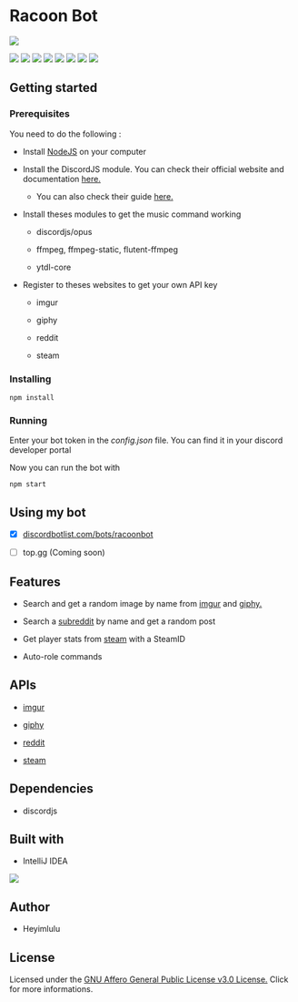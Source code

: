 # Racoon Bot

![](https://repository-images.githubusercontent.com/286796413/a8dbb000-f467-11ea-9d0a-b42efcb9b1a5)

![](https://img.shields.io/github/last-commit/Heyimlulu/RacoonBot/master?style=for-the-badge)
![](https://img.shields.io/static/v1?label=Language&message=Javascript&style=for-the-badge&color=yellow)
![](https://img.shields.io/static/v1?label=Dependencie&message=DiscordJS&style=for-the-badge&color=lightblue)
![](https://img.shields.io/static/v1?label=Published&message=DiscordBotList.com&style=for-the-badge&color=green)
![](https://img.shields.io/static/v1?label=Onhold&message=Top.gg&style=for-the-badge&color=red)
![](https://img.shields.io/static/v1?label=Author&message=Heyimlulu&style=for-the-badge)
![](https://img.shields.io/static/v1?label=Discord&message=Yuki%20💜%230001&style=for-the-badge)
![](https://img.shields.io/github/license/Heyimlulu/RacoonBot?style=for-the-badge)

## Getting started

### Prerequisites

You need to do the following :

- Install [NodeJS](https://nodejs.org/) on your computer

- Install the DiscordJS module. You can check their official website and documentation [here.](https://discord.js.org/#/)

  - You can also check their guide [here.](https://discordjs.guide/)

- Install theses modules to get the music command working

  - discordjs/opus
  
  - ffmpeg, ffmpeg-static, flutent-ffmpeg
  
  - ytdl-core

- Register to theses websites to get your own API key 

  - imgur 
  
  - giphy
  
  - reddit 
  
  - steam

### Installing

```
npm install
```

### Running

Enter your bot token in the *config.json* file. You can find it in your discord developer portal 

Now you can run the bot with

```
npm start
```

## Using my bot

- [x] [discordbotlist.com/bots/racoonbot](https://discordbotlist.com/bots/racoonbot)

- [ ] top.gg (Coming soon)

## Features

- Search and get a random image by name from [imgur](https://giphy.com/) and  [giphy.](https://imgur.com/)

- Search a [subreddit](https://www.reddit.com/) by name and get a random post

- Get player stats from [steam](https://store.steampowered.com/) with a SteamID

- Auto-role commands

## APIs

- [imgur](https://api.imgur.com/)

- [giphy](https://developers.giphy.com/docs/api/)

- [reddit](https://www.reddit.com/dev/api/)

- [steam](https://developer.valvesoftware.com/wiki/Steam_Web_API)

## Dependencies

- discordjs

## Built with

- IntelliJ IDEA

![](https://camo.githubusercontent.com/1fd4c27be518396955d0aab5b54ed61d625c700e/68747470733a2f2f6974732e67616d696e6774692e6d652f585438462e737667)

## Author

- Heyimlulu

## License

Licensed under the [GNU Affero General Public License v3.0 License.](https://github.com/Heyimlulu/RacoonBot/blob/master/LICENSE) Click for more informations.
